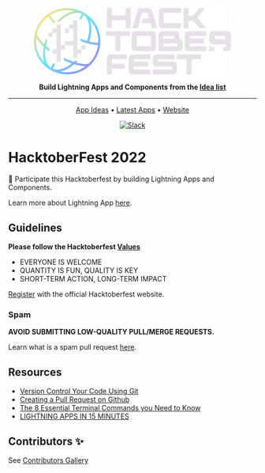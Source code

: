 <div align="center">

<img src="/docs/hacktoberfest-2022/logo/Hfest-Logo-2-Color-Manga@2x.png" width="400px">

**Build Lightning Apps and Components from the [Idea list](../../README.md#app-ideas-🚀)**

______________________________________________________________________

<p align="center">
  <a href="#app-ideas">App Ideas</a> •
  <a href="#latest">Latest Apps</a> •
  <a href="https://lightning.ai/">Website</a>
</p>

[![Slack](https://img.shields.io/badge/slack-chat-green.svg?logo=slack)](https://www.pytorchlightning.ai/community)

</div>

# HacktoberFest 2022

🧙 Participate this Hacktoberfest by building Lightning Apps and Components.

Learn more about Lightning App [here](https://youtu.be/RbU0CROL8TM).

## Guidelines

**Please follow the Hacktoberfest [Values](https://hacktoberfest.com/participation/#values)**

* EVERYONE IS WELCOME
* QUANTITY IS FUN, QUALITY IS KEY
* SHORT-TERM ACTION, LONG-TERM IMPACT


[Register](https://hacktoberfest.com/participation/#contributors) with the official Hacktoberfest website.

### Spam
**AVOID SUBMITTING LOW-QUALITY PULL/MERGE REQUESTS.**

Learn what is a spam pull request [here](https://hacktoberfest.com/participation/#spam).

## Resources

* [Version Control Your Code Using Git](https://youtu.be/HF6KAFDk9dY?list=PLaMu-SDt_RB51u2kyttt3tDvXCp-KMw4A)
* [Creating a Pull Request on Github](https://youtu.be/_0X_dljzr5E?list=PLaMu-SDt_RB51u2kyttt3tDvXCp-KMw4A)
* [The 8 Essential Terminal Commands you Need to Know](https://youtu.be/KhQKqaxU7BQ?list=PLaMu-SDt_RB51u2kyttt3tDvXCp-KMw4A)
* [LIGHTNING APPS IN 15 MINUTES](https://lightning.ai/lightning-docs/get_started/lightning_apps_intro.html)



## Contributors ✨
See [Contributors Gallery](../../CONTRIBUTORS.md)
